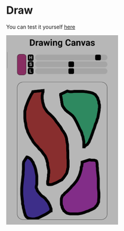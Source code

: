 # Draw
You can test it yourself [here](https://draw-svg.netlify.app/)

<img width="300px" src="https://github.com/fagner02/Draw/blob/ab9d479cde66908ebff0a1e2f3e59ee6334d4250/Screenshot_20211018175945.jpg">
